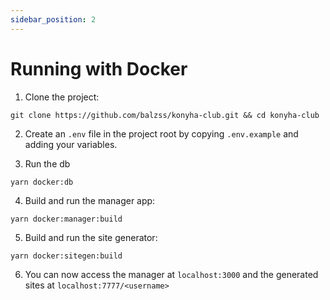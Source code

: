 ```yaml
---
sidebar_position: 2
---
```


# Running with Docker

1. Clone the project:

```
git clone https://github.com/balzss/konyha-club.git && cd konyha-club
```

2. Create an `.env` file in the project root by copying `.env.example` and adding your variables.

3. Run the db

```
yarn docker:db
```

4. Build and run the manager app:

```
yarn docker:manager:build
```

5. Build and run the site generator:

```
yarn docker:sitegen:build
```

6. You can now access the manager at `localhost:3000` and the generated sites at `localhost:7777/<username>`
